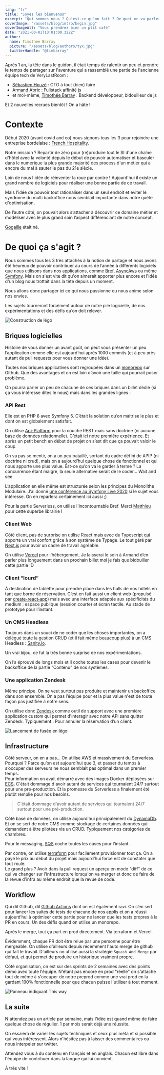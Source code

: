 ```yaml
---
lang: "fr"
title: "Soyez les bienvenus"
excerpt: "Qui sommes nous ? Qu'est-ce qu'on fait ? De quoi on va parler ? Commençons par les présentations !"
coverImage: "/assets/blog/intro/begin.jpg"
coverImageAlt: "Vous prendrez bien un ptit café"
date: "2021-03-01T10:01:00.322Z"
author:
  name: Timothée Barray
  picture: "/assets/blog/authors/tyx.jpg"
  twitterHandle: "@timbarray"
---
```


Après 1 an, la tête dans le guidon, il était temps de ralentir un peu et prendre le temps de partager sur l'aventure qui a rassemblé une partie de l'ancienne équipe tech de VeryLastRoom :

- [Sébastien Houzé](https://twitter.com/sebastienhouze) : CTO à tout (bien) faire
- [Armand Abric](https://twitter.com/armandabric) : Fullstack affinité js
- et moi-même, [Timothée Barray](https://twitter.com/timbarray) : Backend développeur, bidouilleur de js

Et 2 nouvelles recrues bientôt ! On a hâte !

# Contexte

Début 2020 (avant covid and co) nous signons tous les 3 pour rejoindre une entreprise bordelaise : [French Hospitality](https://french-hospitality.fr).

Notre mission ? Repartir de zéro pour (re)produire tout le SI d'une chaîne d'hôtel avec la volonté depuis le début de pouvoir automatiser et basculer dans le numérique la plus grande majorité des process d'un métier qui a encore du mal à sauter le pas du 21e siècle.

Loin de nous l'idée de réinventer la roue par contre ! Aujourd'hui il existe un grand nombre de logiciels pour réaliser une bonne partie de ce travail.

Mais l'idée de pouvoir tout rationaliser dans un seul endroit et éviter le syndrome du multi backoffice nous semblait importante dans notre quête d'optimisation.

De l’autre côté, on pouvait alors s’attacher à découvrir ce domaine métier et modéliser avec le plus grand soin l’aspect différenciant de notre concept.

[Gogaille](https://www.gogaille.com/) était né.

# De quoi ça s'agit ?

Nous sommes tous les 3 très attachés à la notion de partage et nous avons été heureux de pouvoir contribuer au cours de l’année à différents logiciels que nous utilisons dans nos applications, comme [Bref](https://bref.sh/), [AsyncAws](https://async-aws.com/) ou même [Symfony](https://symfony.com/). Mais on s'est vite dit qu'on aimerait apporter plus encore et l'idée d'un blog nous trottait dans la tête depuis un moment.

Nous allons donc partager ici ce qui nous passionne ou nous anime selon nos envies.

Les sujets tourneront forcément autour de notre pile logicielle, de nos expérimentations et des défis qu’on doit relever.

![Construction de légo](/assets/blog/intro/lego.jpg)

## Briques logicielles

Histoire de vous donner un avant goût, on peut vous présenter un peu l’application comme elle est aujourd’hui après 1000 commits (et à peu près autant de pull requests pour vous donner une idée).

Toutes nos briques applicatives sont regroupées dans un [monorepo](https://github.com/korfuri/awesome-monorepo) sur Github. Que des avantages et on est loin d’avoir une taille qui pourrait poser problème.

On pourra parler un peu de chacune de ces briques dans un billet dédié (si ça vous intéresse dites le nous) mais dans les grandes lignes :

### API Rest

Elle est en PHP 8 avec Symfony 5. C’était la solution qu’on maitrise le plus et dont on est globalement satisfait.

On utilise [Api-Platform](https://api-platform.com/) pour la couche REST mais sans doctrine (ni aucune base de données relationnelle). C’était ici notre première expérience. Et après un petit bench en début de projet on s’est dit que ça pouvait valoir le coup.

On va pas se mentir, on a un peu bataillé, sortant du cadre défini de APIP (ni doctrine ni crud), mais on a aujourd’hui quelque chose de fonctionnel et qui nous apporte une plus value. Est-ce qu’on va le garder à terme ? La concurrence étant maigre, la seule alternative serait de le coder… Wait and see.

L’application en elle même est structurée selon les principes du Monolithe Modulaire. J’ai donné [une conférence au Symfony Live 2020](https://symfonycasts.com/screencast/paris2020/monolithe-modulaire-pourquoi-comment) si le sujet vous intéresse. On en reparlera certainement ici aussi ;)

Pour la partie Serverless, on utilise l'incontournable Bref. Merci [Matthieu](https://twitter.com/matthieunapoli) pour cette superbe librairie !

### Client Web

Côté client, pas de surprise on utilise React mais avec du Typescript qui apporte un vrai confort grâce à son système de Typage. Le tout géré par [Next.js](https://nextjs.org) pour avoir un cadre de travail agréable.

On utilise [Vercel](https://vercel.com) pour l’hébergement. Je laisserai le soin à Armand d’en parler plus longuement dans un prochain billet moi je fais que bidouiller cette partie :D

### Client “lourd”

À destination de tablette pour prendre place dans les halls de nos hôtels en tant que borne de réservation. C’est en fait aussi un client web (propulsé par [create-react-app](https://create-react-app.dev)) mais avec une interface adaptée aux spécificités du medium : espace publique (session courte) et écran tactile. Au stade de prototype pour l’instant.

### Un CMS Headless

Toujours dans un souci de ne coder que les choses importantes, on a délégué toute la gestion CRUD (et il fait même beaucoup plus) à un CMS Headless : [Sanity.io](https://www.sanity.io/).

Un vrai bijou, ce fut la très bonne surprise de nos expérimentations.

On l’a éprouvé de longs mois et il coche toutes les cases pour devenir le backoffice de la partie “Contenu” de nos systèmes.

### Une application Zendesk

Même principe. On ne veut surtout pas produire et maintenir un backoffice dans son ensemble. On a pas l’équipe pour et la plus value n'est de toute façon pas justifiée à notre sens.

On utilise donc [Zendesk](https://www.zendesk.fr/) comme outil de support avec une première application custom qui permet d'interagir avec notre API sans quitter Zendesk. Typiquement : Pour annuler la réservation d’un client.

![Lancement de fusée en légo](/assets/blog/intro/rocket.jpg)

## Infrastructure

Côté serveur, on en a pas… On utilise AWS et massivement du Serverless. Pourquoi ? Parce qu’on est aujourd’hui que 3, et passer du temps à s’occuper des serveurs ne nous semblait pas optimal dans un premier temps.  
Pour information on avait démarré avec des images Docker déployées sur [ECS](https://aws.amazon.com/ecs). C'était dommage d'avoir autant de services qui tournaient 24/7 surtout pour une pré-production.
Et la promesse du Serverless a finalement été plutôt remplie pour nos besoins.

> C'était dommage d'avoir autant de services qui tournaient 24/7 surtout pour une pré-production.

Côté base de données, on utilise aujourd’hui principalement du [DynamoDb](https://aws.amazon.com/dynamodb). Et on se sert de notre CMS comme stockage de certaines données qui demandent à être pilotées via un CRUD. Typiquement nos catégories de chambres.

Pour le messaging, [SQS](https://aws.amazon.com/sqs) coche toutes les cases pour l’instant.

Par contre, on utilise [terraform](https://www.terraform.io/) pour facilement provisionner tout ça. On a payé le prix au début du projet mais aujourd’hui force est de constater que tout roule.  
Le grand plus ? Avoir dans la pull request un aperçu en mode "diff" de ce qui va changer sur l'infrastructure lorsqu'on va merger et donc de faire de la revue d'infra au même endroit que la revue de code.

## Workflow

Qui dit Github, dit [Github Actions](https://github.com/features/actions) dont on est également ravi. On s’en sert pour lancer les suites de tests de chacune de nos applis et on a réussi aujourd’hui à optimiser cette partie pour ne lancer que les tests propres à la PR en cours. Un des défis quand on utilise un monorepo.

Après le merge, tout ça part en prod directement. Via terraform et Vercel.

Évidemment, chaque PR doit être relue par une personne pour être mergeable. On utilise d'ailleurs depuis récemment l'auto merge de github qui fait le travail. D'ailleurs on utilise aussi la stratégie `Squash And Merge` par défaut, et qui permet de produire un historique vraiment propre.

Côté organisation, on est sur des sprints de 2 semaines avec des points démo avec toute l'équipe. N'étant pas encore en prod "réelle" on s'attache tout de même à s'occuper de notre preprod comme une vrai prod en la gardant 100% fonctionnelle pour que chacun puisse l'utiliser à tout moment.

![Panneau indiquant This way](/assets/blog/intro/way.jpg)

## La suite

N'attendez pas un article par semaine, mais l'idée est quand même de faire quelque chose de régulier. 1 par mois serait déjà une réussite.

On essaiera de varier les sujets techniques et ceux plus méta et si possible qui vous intéressent. Alors n'hésitez pas à laisser des commentaires ou nous interpeler sur twitter.

Attendez vous à du contenu en français et en anglais. Chacun est libre dans l'équipe de contribuer dans la langue qui lui convient.

À très vite !
